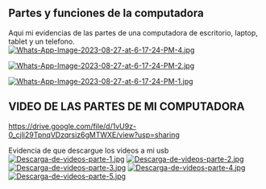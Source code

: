 ## Partes y funciones de la computadora
Aqui mi evidencias de las partes de una computadora de escritorio, laptop, tablet y un telefono.
[![Whats-App-Image-2023-08-27-at-6-17-24-PM-4.jpg](https://i.postimg.cc/cLSJ8V04/Whats-App-Image-2023-08-27-at-6-17-24-PM-4.jpg)](https://postimg.cc/2V0Ys91P)

[![Whats-App-Image-2023-08-27-at-6-17-24-PM-2.jpg](https://i.postimg.cc/GpnvtMSk/Whats-App-Image-2023-08-27-at-6-17-24-PM-2.jpg)](https://postimg.cc/0zZzHCvQ)

[![Whats-App-Image-2023-08-27-at-6-17-24-PM-1.jpg](https://i.postimg.cc/tJss2PMq/Whats-App-Image-2023-08-27-at-6-17-24-PM-1.jpg)](https://postimg.cc/5QM9tHJT)

## VIDEO DE LAS PARTES DE MI COMPUTADORA 

https://drive.google.com/file/d/1vU9z-0_cjli29TpnqVDzqrsiz6gMTWXE/view?usp=sharing


Evidencia de que descargue los videos a mi usb
[![Descarga-de-videos-parte-1.jpg](https://i.postimg.cc/8P3FDYwD/Descarga-de-videos-parte-1.jpg)](https://postimg.cc/ppfVJqg1)
[![Descarga-de-videos-parte-2.jpg](https://i.postimg.cc/43vn6xGN/Descarga-de-videos-parte-2.jpg)](https://postimg.cc/DWZ2FFmt)
[![Descarga-de-videos-parte-3.jpg](https://i.postimg.cc/hvvjR8df/Descarga-de-videos-parte-3.jpg)](https://postimg.cc/2Lpm4ZTD)
[![Descarga-de-videos-parte-4.jpg](https://i.postimg.cc/zfNGGYhm/Descarga-de-videos-parte-4.jpg)](https://postimg.cc/LJypx7vv)
[![Descarga-de-videos-parte-5.jpg](https://i.postimg.cc/MZLZjQBm/Descarga-de-videos-parte-5.jpg)](https://postimg.cc/9zGH6zJD)

